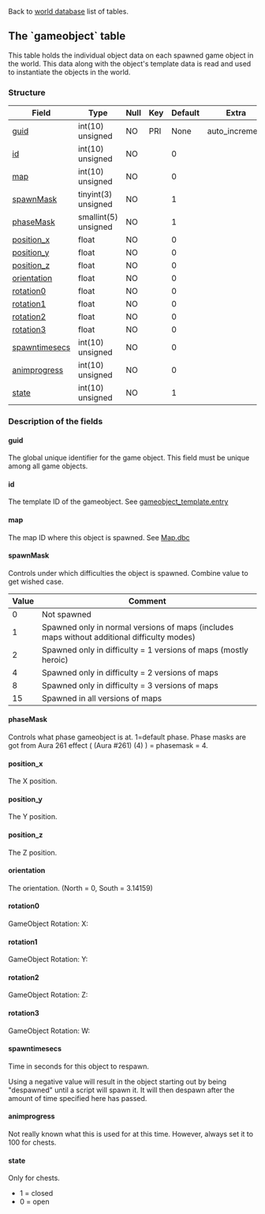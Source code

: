 Back to [world database](mangosdb_struct) list of tables.

The \`gameobject\` table
------------------------

This table holds the individual object data on each spawned game object in the world. This data along with the object's template data is read and used to instantiate the objects in the world.

### Structure

| **Field**                                 | **Type**             | **Null** | **Key** | **Default** | **Extra**       |
|-------------------------------------------|----------------------|----------|---------|-------------|-----------------|
| [guid](Gameobject#guid)                   | int(10) unsigned     | NO       | PRI     | None        | auto\_increment |
| [id](Gameobject#id)                       | int(10) unsigned     | NO       |         | 0           |                 |
| [map](Gameobject#map)                     | int(10) unsigned     | NO       |         | 0           |                 |
| [spawnMask](Gameobject#spawnmask)         | tinyint(3) unsigned  | NO       |         | 1           |                 |
| [phaseMask](Gameobject#phasemask)         | smallint(5) unsigned | NO       |         | 1           |                 |
| [position\_x](Gameobject#position_x)      | float                | NO       |         | 0           |                 |
| [position\_y](Gameobject#position_y)      | float                | NO       |         | 0           |                 |
| [position\_z](Gameobject#position_z)      | float                | NO       |         | 0           |                 |
| [orientation](Gameobject#orientation)     | float                | NO       |         | 0           |                 |
| [rotation0](Gameobject#rotation0)         | float                | NO       |         | 0           |                 |
| [rotation1](Gameobject#rotation1)         | float                | NO       |         | 0           |                 |
| [rotation2](Gameobject#rotation2)         | float                | NO       |         | 0           |                 |
| [rotation3](Gameobject#rotation3)         | float                | NO       |         | 0           |                 |
| [spawntimesecs](Gameobject#spawntimesecs) | int(10) unsigned     | NO       |         | 0           |                 |
| [animprogress](Gameobject#animprogress)   | int(10) unsigned     | NO       |         | 0           |                 |
| [state](Gameobject#state)                 | int(10) unsigned     | NO       |         | 1           |                 |

### Description of the fields

#### guid

The global unique identifier for the game object. This field must be unique among all game objects.

#### id

The template ID of the gameobject. See [gameobject\_template.entry](gameobject_template#entry)

#### map

The map ID where this object is spawned. See [Map.dbc](Map.dbc)

#### spawnMask

Controls under which difficulties the object is spawned. Combine value to get wished case.

| Value | Comment                                                                                     |
| ----- | ------------------------------------------------------------------------------------------- |
| 0     | Not spawned                                                                                 |
| 1     | Spawned only in normal versions of maps (includes maps without additional difficulty modes) |
| 2     | Spawned only in difficulty = 1 versions of maps (mostly heroic)                             |
| 4     | Spawned only in difficulty = 2 versions of maps                                             |
| 8     | Spawned only in difficulty = 3 versions of maps                                             |
| 15    | Spawned in all versions of maps                                                             |

#### phaseMask

Controls what phase gameobject is at. 1=default phase. Phase masks are got from Aura 261 effect ( (Aura \#261) (4) ) = phasemask = 4.

#### position\_x

The X position.

#### position\_y

The Y position.

#### position\_z

The Z position.

#### orientation

The orientation. (North = 0, South = 3.14159)

#### rotation0

GameObject Rotation: X:

#### rotation1

GameObject Rotation: Y:

#### rotation2

GameObject Rotation: Z:

#### rotation3

GameObject Rotation: W:

#### spawntimesecs

Time in seconds for this object to respawn.

Using a negative value will result in the object starting out by being "despawned" until a script will spawn it. It will then despawn after the amount of time specified here has passed.

#### animprogress

Not really known what this is used for at this time. However, always set it to 100 for chests.

#### state

Only for chests.

-   1 = closed
-   0 = open
